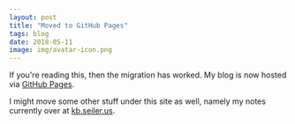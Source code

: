 ```yaml
---
layout: post
title: "Moved to GitHub Pages"
tags: blog
date: 2018-05-11
image: img/avatar-icon.png
---
```


If you're reading this, then the migration has worked. My blog is now hosted via [GitHub Pages](https://pages.github.com/).

I might move some other stuff under this site as well, namely my notes currently over at [kb.seiler.us](http://kb.seiler.us).
